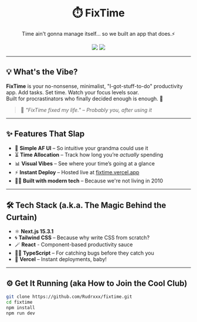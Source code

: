 <h1 align="center">⏱️ FixTime</h1>
<p align="center">Time ain't gonna manage itself... so we built an app that does.⚡</p>

<p align="center">
  <a href="https://fixtime.vercel.app" target="_blank"><img src="https://img.shields.io/badge/Live-Demo-black?style=for-the-badge&logo=vercel" /></a>
  <a href="https://nextjs.org/" target="_blank"><img src="https://img.shields.io/badge/Built%20With-Next.js-blue?style=for-the-badge&logo=next.js" /></a>
</p>

---

## 💡 What's the Vibe?

**FixTime** is your no-nonsense, minimalist, "I-got-stuff-to-do" productivity app. Add tasks. Set time. Watch your focus levels soar.  
Built for procrastinators who finally decided enough is enough. 💅

> 💬 _"FixTime fixed my life." – Probably you, after using it_

---

## ✨ Features That Slap

- 🧠 **Simple AF UI** – So intuitive your grandma could use it
- ⏳ **Time Allocation** – Track how long you’re *actually* spending
- 📊 **Visual Vibes** – See where your time’s going at a glance
- ⚡ **Instant Deploy** – Hosted live at [fixtime.vercel.app](https://fixtime.vercel.app)
- 🧑‍💻 **Built with modern tech** – Because we're not living in 2010

---

## 🛠️ Tech Stack (a.k.a. The Magic Behind the Curtain)

- ⚛️ **Next.js 15.3.1**
- 🌀 **Tailwind CSS** – Because why write CSS from scratch?
- 🪄 **React** - Component-based productivity sauce
- 🧙‍♂️ **TypeScript** – For catching bugs before they catch you
- 🚀 **Vercel** – Instant deployments, baby!

---


## ⚙️ Get It Running (aka How to Join the Cool Club)

```bash
git clone https://github.com/Rudrxxx/fixtime.git
cd fixtime
npm install
npm run dev

